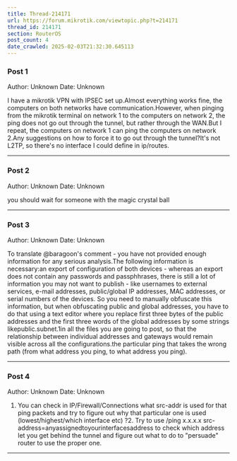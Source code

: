 ```yaml
---
title: Thread-214171
url: https://forum.mikrotik.com/viewtopic.php?t=214171
thread_id: 214171
section: RouterOS
post_count: 4
date_crawled: 2025-02-03T21:32:30.645113
---
```


### Post 1
Author: Unknown
Date: Unknown

I have a mikrotik VPN with IPSEC set up.Almost everything works fine, the computers on both networks have communication.However, when pinging from the mikrotik terminal on network 1 to the computers on network 2, the ping does not go out through the tunnel, but rather through the WAN.But I repeat, the computers on network 1 can ping the computers on network 2.Any suggestions on how to force it to go out through the tunnel?It's not L2TP, so there's no interface I could define in ip/routes.

---
### Post 2
Author: Unknown
Date: Unknown

you should wait for someone with the magic crystal ball

---
### Post 3
Author: Unknown
Date: Unknown

To translate @baragoon's comment - you have not provided enough information for any serious analysis.The following information is necessary:an export of configuration of both devices - whereas an export does not contain any passwords and passphhrases, there is still a lot of information you may not want to publish - like usernames to external services, e-mail addresses, public/global IP addresses, MAC addresses, or serial numbers of the devices. So you need to manually obfuscate this information, but when obfuscating public and global addresses, you have to do that using a text editor where you replace first three bytes of the public addresses and the first three words of the global addresses by some strings likepublic.subnet.1in all the files you are going to post, so that the relationship between individual addresses and gateways would remain visible across all the configurations.the particular ping that takes the wrong path (from what address you ping, to what address you ping).

---
### Post 4
Author: Unknown
Date: Unknown

1. You can check in IP/Firewall/Connections what src-addr is used for that ping packets and try to figure out why that particular one is used (lowest/highest/which interface etc) ?2. Try to use /ping x.x.x.x src-address=anyassignedtoyourinterfacesaddress to check which address let  you get behind the tunnel and figure out what to do to "persuade" router to use the proper one.

---
